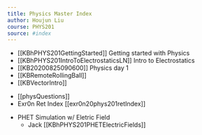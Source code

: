 ```yaml
---
title: Physics Master Index
author: Houjun Liu
course: PHYS201
source: #index
---
```


* [[KBhPHYS201GettingStarted]] Getting started with Physics
* [[KBhPHYS201IntroToElectrostaticsLN]] Intro to Electrostatics
* [[KB20200825090600]] Physics day 1
* [[KBRemoteRollingBall]]
* [[KBVectorIntro]]
- [[physQuestions]]
- Exr0n Ret Index [[exr0n20phys201retIndex]]
 * PHET Simulation w/ Eletric Field
     * Jack [[KBhPHYS201PHETElectricFields]]
	 
